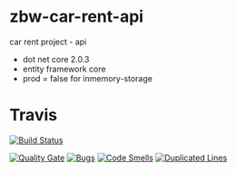 # zbw-car-rent-api
car rent project - api
- dot net core 2.0.3
- entity framework core
- prod = false for inmemory-storage

# Travis
[![Build Status](https://travis-ci.org/bschaeublin/zbw-car-rent-api.svg?branch=develop)](https://travis-ci.org/bschaeublin/zbw-car-rent-api)

[![Quality Gate](https://sonarcloud.io/api/project_badges/measure?project=zbw-car-rent-api&metric=alert_status)](https://sonarcloud.io/dashboard?id=zbw-car-rent-api)
[![Bugs](https://sonarcloud.io/api/project_badges/measure?project=zbw-car-rent-api&metric=bugs)](https://sonarcloud.io/project/issues?id=zbw-car-rent-api&resolved=false&types=BUG)
[![Code Smells](https://sonarcloud.io/api/project_badges/measure?project=zbw-car-rent-api&metric=code_smells)](https://sonarcloud.io/project/issues?id=zbw-car-rent-api&resolved=false&types=CODE_SMELL)
[![Duplicated Lines](https://sonarcloud.io/api/project_badges/measure?project=zbw-car-rent-api&metric=duplicated_lines_density)](https://sonarcloud.io/component_measures?id=zbw-car-rent-api&metric=duplicated_lines_density)
